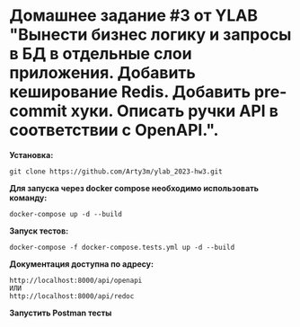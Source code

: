 # Домашнее задание #3 от YLAB "Вынести бизнес логику и запросы в БД в отдельные слои приложения. Добавить кеширование Redis. Добавить pre-commit хуки. Описать ручки API в соответствии с OpenAPI.".

**Установка:**
```
git clone https://github.com/Arty3m/ylab_2023-hw3.git
```

**Для запуска через docker compose необходимо использовать команду:**

```
docker-compose up -d --build
```

**Запуск тестов:**

```
docker-compose -f docker-compose.tests.yml up -d --build
```

**Документация доступна по адресу:**
```
http://localhost:8000/api/openapi
ИЛИ
http://localhost:8000/api/redoc
```

**Запустить Postman тесты**
